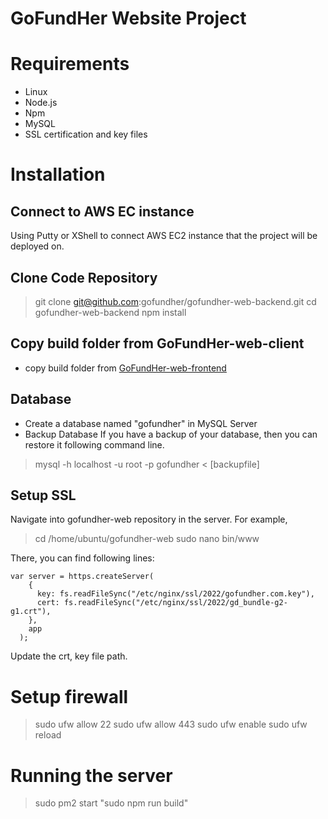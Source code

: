 
# GoFundHer Website Project

# Requirements
- Linux
- Node.js
- Npm
- MySQL
- SSL certification and key files

# Installation

## Connect to AWS EC instance
Using Putty or XShell to connect AWS EC2 instance that the project will be deployed on.

## Clone Code Repository
> git clone git@github.com:gofundher/gofundher-web-backend.git
> cd gofundher-web-backend
> npm install

## Copy build folder from GoFundHer-web-client
- copy build folder from [GoFundHer-web-frontend](https://github.com/gofundher/gofundher-web-frontend "GoFundHer-web-frontend")

## Database
- Create a database named "gofundher" in MySQL Server
- Backup Database
If you have a backup of your database, then you can restore it following command line.
> mysql -h localhost -u root -p gofundher < [backupfile]

## Setup SSL
Navigate into gofundher-web repository in the server. For example,
> cd /home/ubuntu/gofundher-web
> sudo nano bin/www

There, you can find following lines:

    var server = https.createServer(
        {
          key: fs.readFileSync("/etc/nginx/ssl/2022/gofundher.com.key"),
          cert: fs.readFileSync("/etc/nginx/ssl/2022/gd_bundle-g2-g1.crt"),
        },
        app
      );

Update the crt, key file path.

# Setup firewall
> sudo ufw allow 22
> sudo ufw allow 443
> sudo ufw enable
> sudo ufw reload

# Running the server
> sudo pm2 start "sudo npm run build"

